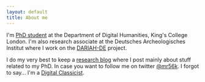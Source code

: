 ```yaml
---
layout: default
title: About me
---
```

I'm [PhD student](http://www.kcl.ac.uk/artshums/depts/ddh/people/students/romanello/) at the Department of Digital Humanities, King's College London.
I'm also research associate at the Deutsches Archeologisches Institut where I work on the [DARIAH-DE](http://de.dariah.eu/) project.

I do my very best to keep a [research blog](http://c4tc.wordpress.com/) where I post mainly about stuff related to my PhD.
In case you want to follow me on twitter [@mr56k](http://twitter.com/#!/mr56k).
I forgot to say... I'm a [Digital Classicist](http://wiki.digitalclassicist.org/User:MatteoRomanello).
